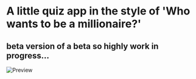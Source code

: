 # A little quiz app in the style of 'Who wants to be a millionaire?'

## beta version of a beta so highly work in progress...

![Preview](https://i.ibb.co/jTZ8j8Z/quiz-app-preview.gif)
